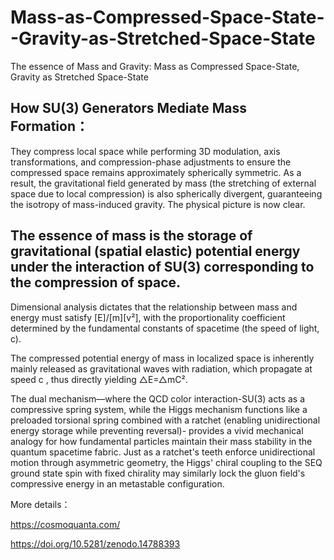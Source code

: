 # Mass-as-Compressed-Space-State--Gravity-as-Stretched-Space-State

The essence of Mass and Gravity: Mass as Compressed Space-State, Gravity as Stretched Space-State

## How SU(3) Generators Mediate Mass Formation：
They compress local space while performing 3D modulation, axis transformations, and compression-phase adjustments to ensure the compressed space remains approximately spherically symmetric. As a result, the gravitational field generated by mass (the stretching of external space due to local compression) is also spherically divergent, guaranteeing the isotropy of mass-induced gravity. The physical picture is now clear.

## The essence of mass is the storage of gravitational (spatial elastic) potential energy under the interaction of SU(3) corresponding to the compression of space.

Dimensional analysis dictates that the relationship between mass and energy must satisfy [E]/[m][v²], with the proportionality coefficient determined by the fundamental constants of spacetime (the speed of light, c).

The compressed potential energy of mass in localized space is inherently mainly released as gravitational waves with radiation, which propagate at speed c , thus directly yielding  △E=△mC².

The dual mechanism—where the QCD color interaction-SU(3) acts as a compressive spring system, while the Higgs mechanism functions like a preloaded torsional spring combined with a ratchet (enabling unidirectional energy storage while preventing reversal)- provides a vivid mechanical analogy for how fundamental particles maintain their mass stability in the quantum spacetime fabric. Just as a ratchet's teeth enforce unidirectional motion through asymmetric geometry, the Higgs' chiral coupling to the SEQ ground state spin with fixed chirality may similarly lock the gluon field's compressive energy in an metastable configuration.

More details：

https://cosmoquanta.com/

https://doi.org/10.5281/zenodo.14788393
